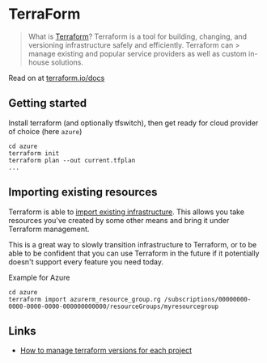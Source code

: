 # TerraForm

> What is [Terraform](https://www.terraform.io/intro/index.html#what-is-terraform-)?
> Terraform is a tool for building, changing, and versioning infrastructure safely and efficiently. Terraform can > manage existing and popular service providers as well as custom in-house solutions.

Read on at [terraform.io/docs](https://www.terraform.io/docs/index.html)

## Getting started

Install terraform (and optionally tfswitch), then get ready for cloud provider of choice (here `azure`)

```console
cd azure
terraform init
terraform plan --out current.tfplan
...
```

## Importing existing resources

Terraform is able to [import existing infrastructure](https://www.terraform.io/docs/import/index.html). This allows you take resources you've created by some other means and bring it under Terraform management.

This is a great way to slowly transition infrastructure to Terraform, or to be able to be confident that you can use Terraform in the future if it potentially doesn't support every feature you need today.

Example for Azure

```console
cd azure
terraform import azurerm_resource_group.rg /subscriptions/00000000-0000-0000-0000-000000000000/resourceGroups/myresourcegroup
```

## Links

- [How to manage terraform versions for each project](https://medium.com/@warrensbox/how-to-manage-different-terraform-versions-for-each-project-51cca80ccece)
